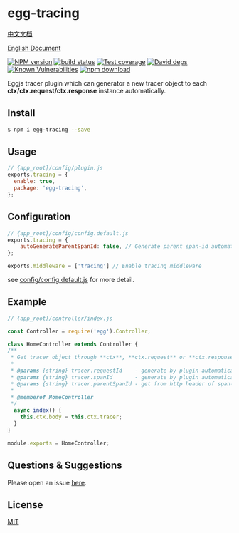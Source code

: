 # egg-tracing

[中文文档](https://github.com/JsonMa/egg-tracing/blob/master/README.zh_CN.md)

[English Document](https://github.com/JsonMa/egg-tracing/blob/master/README.md)

[![NPM version][npm-image]][npm-url]
[![build status][travis-image]][travis-url]
[![Test coverage][codecov-image]][codecov-url]
[![David deps][david-image]][david-url]
[![Known Vulnerabilities][snyk-image]][snyk-url]
[![npm download][download-image]][download-url]

[npm-image]: https://img.shields.io/npm/v/egg-tracing.svg?style=flat-square
[npm-url]: https://npmjs.org/package/egg-tracing
[travis-image]: https://img.shields.io/travis/JsonMa/egg-tracing.svg?style=flat-square
[travis-url]: https://travis-ci.org/JsonMa/egg-tracing
[codecov-image]: https://img.shields.io/codecov/c/github/JsonMa/egg-tracing.svg?style=flat-square
[codecov-url]: https://codecov.io/github/JsonMa/egg-tracing?branch=master
[david-image]: https://img.shields.io/david/JsonMa/egg-tracing.svg?style=flat-square
[david-url]: https://david-dm.org/JsonMa/egg-tracing
[snyk-image]: https://snyk.io/test/npm/egg-tracing/badge.svg?style=flat-square
[snyk-url]: https://snyk.io/test/npm/egg-tracing
[download-image]: https://img.shields.io/npm/dm/egg-tracing.svg?style=flat-square
[download-url]: https://npmjs.org/package/egg-tracing

Eggjs tracer plugin which can generator a new tracer object to each **ctx/ctx.request/ctx.response** instance automatically.

## Install

```bash
$ npm i egg-tracing --save
```

## Usage

```js
// {app_root}/config/plugin.js
exports.tracing = {
  enable: true,
  package: 'egg-tracing',
};
```

## Configuration

```js
// {app_root}/config/config.default.js
exports.tracing = {
    autoGenerateParentSpanId: false, // Generate parent span-id automatically if http request headers doesn't include it.
};

exports.middleware = ['tracing'] // Enable tracing middleware

```

see [config/config.default.js](config/config.default.js) for more detail.

## Example
```js
// {app_root}/controller/index.js

const Controller = require('egg').Controller;

class HomeController extends Controller {
/**
 * Get tracer object through **ctx**, **ctx.request** or **ctx.response**.
 *
 * @params {string} tracer.requestId    - generate by plugin automatically if http headers doesn't include request-id.
 * @params {string} tracer.spanId       - generate by plugin automatically.
 * @params {string} tracer.parentSpanId - get from http header of span-id.
 * 
 * @memberof HomeController
 */
  async index() {
    this.ctx.body = this.ctx.tracer;
  }
}

module.exports = HomeController;
```


## Questions & Suggestions

Please open an issue [here](https://github.com/JsonMa/egg-tracing/issues).

## License

[MIT](LICENSE)
